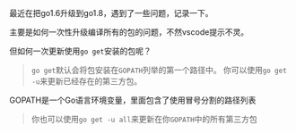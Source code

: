 最近在把go1.6升级到go1.8，遇到了一些问题，记录一下。

主要是如何一次性升级编译所有的包的问题，不然vscode提示不灵。

但如何一次更新使用`go get`安装的包呢？

> `go get`默认会将包安装在`GOPATH`列举的第一个路径中。 你可以使用`go get -u`来更新已经存在的第三方包。

GOPATH是一个Go语言环境变量，里面包含了使用冒号分割的路径列表

> 你也可以使用`go get -u all`来更新在你`GOPATH`中的所有第三方包



